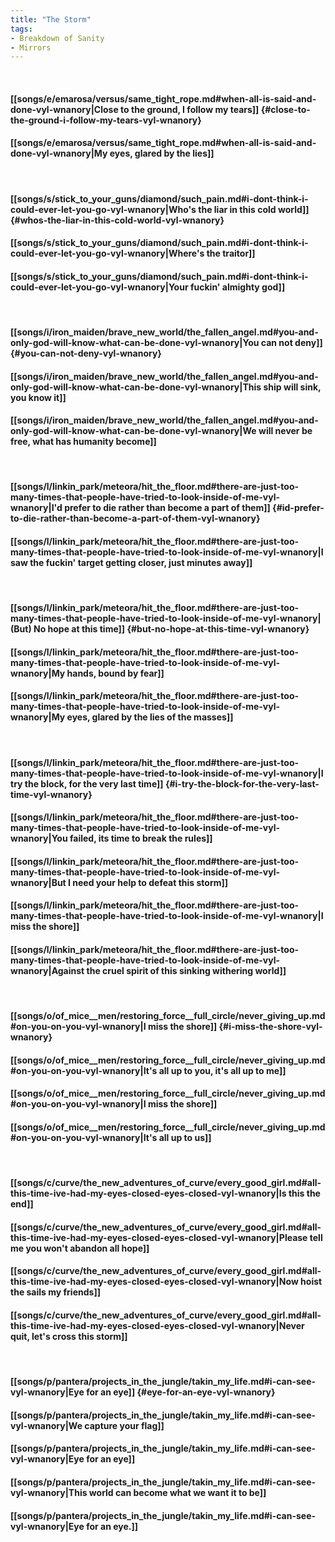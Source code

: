 ```yaml
---
title: "The Storm"
tags:
- Breakdown of Sanity
- Mirrors
---
```

&nbsp;
#### [[songs/e/emarosa/versus/same_tight_rope.md#when-all-is-said-and-done-vyl-wnanory|Close to the ground, I follow my tears]] {#close-to-the-ground-i-follow-my-tears-vyl-wnanory}
#### [[songs/e/emarosa/versus/same_tight_rope.md#when-all-is-said-and-done-vyl-wnanory|My eyes, glared by the lies]]
&nbsp;
#### [[songs/s/stick_to_your_guns/diamond/such_pain.md#i-dont-think-i-could-ever-let-you-go-vyl-wnanory|Who's the liar in this cold world]] {#whos-the-liar-in-this-cold-world-vyl-wnanory}
#### [[songs/s/stick_to_your_guns/diamond/such_pain.md#i-dont-think-i-could-ever-let-you-go-vyl-wnanory|Where's the traitor]]
#### [[songs/s/stick_to_your_guns/diamond/such_pain.md#i-dont-think-i-could-ever-let-you-go-vyl-wnanory|Your fuckin' almighty god]]
&nbsp;
#### [[songs/i/iron_maiden/brave_new_world/the_fallen_angel.md#you-and-only-god-will-know-what-can-be-done-vyl-wnanory|You can not deny]] {#you-can-not-deny-vyl-wnanory}
#### [[songs/i/iron_maiden/brave_new_world/the_fallen_angel.md#you-and-only-god-will-know-what-can-be-done-vyl-wnanory|This ship will sink, you know it]]
#### [[songs/i/iron_maiden/brave_new_world/the_fallen_angel.md#you-and-only-god-will-know-what-can-be-done-vyl-wnanory|We will never be free, what has humanity become]]
&nbsp;
#### [[songs/l/linkin_park/meteora/hit_the_floor.md#there-are-just-too-many-times-that-people-have-tried-to-look-inside-of-me-vyl-wnanory|I'd prefer to die rather than become a part of them]] {#id-prefer-to-die-rather-than-become-a-part-of-them-vyl-wnanory}
#### [[songs/l/linkin_park/meteora/hit_the_floor.md#there-are-just-too-many-times-that-people-have-tried-to-look-inside-of-me-vyl-wnanory|I saw the fuckin' target getting closer, just minutes away]]
&nbsp;
#### [[songs/l/linkin_park/meteora/hit_the_floor.md#there-are-just-too-many-times-that-people-have-tried-to-look-inside-of-me-vyl-wnanory|(But) No hope at this time]] {#but-no-hope-at-this-time-vyl-wnanory}
#### [[songs/l/linkin_park/meteora/hit_the_floor.md#there-are-just-too-many-times-that-people-have-tried-to-look-inside-of-me-vyl-wnanory|My hands, bound by fear]]
#### [[songs/l/linkin_park/meteora/hit_the_floor.md#there-are-just-too-many-times-that-people-have-tried-to-look-inside-of-me-vyl-wnanory|My eyes, glared by the lies of the masses]]
&nbsp;
#### [[songs/l/linkin_park/meteora/hit_the_floor.md#there-are-just-too-many-times-that-people-have-tried-to-look-inside-of-me-vyl-wnanory|I try the block, for the very last time]] {#i-try-the-block-for-the-very-last-time-vyl-wnanory}
#### [[songs/l/linkin_park/meteora/hit_the_floor.md#there-are-just-too-many-times-that-people-have-tried-to-look-inside-of-me-vyl-wnanory|You failed, its time to break the rules]]
#### [[songs/l/linkin_park/meteora/hit_the_floor.md#there-are-just-too-many-times-that-people-have-tried-to-look-inside-of-me-vyl-wnanory|But I need your help to defeat this storm]]
#### [[songs/l/linkin_park/meteora/hit_the_floor.md#there-are-just-too-many-times-that-people-have-tried-to-look-inside-of-me-vyl-wnanory|I miss the shore]]
#### [[songs/l/linkin_park/meteora/hit_the_floor.md#there-are-just-too-many-times-that-people-have-tried-to-look-inside-of-me-vyl-wnanory|Against the cruel spirit of this sinking withering world]]
&nbsp;
#### [[songs/o/of_mice__men/restoring_force__full_circle/never_giving_up.md#on-you-on-you-vyl-wnanory|I miss the shore]] {#i-miss-the-shore-vyl-wnanory}
#### [[songs/o/of_mice__men/restoring_force__full_circle/never_giving_up.md#on-you-on-you-vyl-wnanory|It's all up to you, it's all up to me]]
#### [[songs/o/of_mice__men/restoring_force__full_circle/never_giving_up.md#on-you-on-you-vyl-wnanory|I miss the shore]]
#### [[songs/o/of_mice__men/restoring_force__full_circle/never_giving_up.md#on-you-on-you-vyl-wnanory|It's all up to us]]
&nbsp;
#### [[songs/c/curve/the_new_adventures_of_curve/every_good_girl.md#all-this-time-ive-had-my-eyes-closed-eyes-closed-vyl-wnanory|Is this the end]]
#### [[songs/c/curve/the_new_adventures_of_curve/every_good_girl.md#all-this-time-ive-had-my-eyes-closed-eyes-closed-vyl-wnanory|Please tell me you won't abandon all hope]]
#### [[songs/c/curve/the_new_adventures_of_curve/every_good_girl.md#all-this-time-ive-had-my-eyes-closed-eyes-closed-vyl-wnanory|Now hoist the sails my friends]]
#### [[songs/c/curve/the_new_adventures_of_curve/every_good_girl.md#all-this-time-ive-had-my-eyes-closed-eyes-closed-vyl-wnanory|Never quit, let's cross this storm]]
&nbsp;
#### [[songs/p/pantera/projects_in_the_jungle/takin_my_life.md#i-can-see-vyl-wnanory|Eye for an eye]] {#eye-for-an-eye-vyl-wnanory}
#### [[songs/p/pantera/projects_in_the_jungle/takin_my_life.md#i-can-see-vyl-wnanory|We capture your flag]]
#### [[songs/p/pantera/projects_in_the_jungle/takin_my_life.md#i-can-see-vyl-wnanory|Eye for an eye]]
#### [[songs/p/pantera/projects_in_the_jungle/takin_my_life.md#i-can-see-vyl-wnanory|This world can become what we want it to be]]
#### [[songs/p/pantera/projects_in_the_jungle/takin_my_life.md#i-can-see-vyl-wnanory|Eye for an eye.]]
